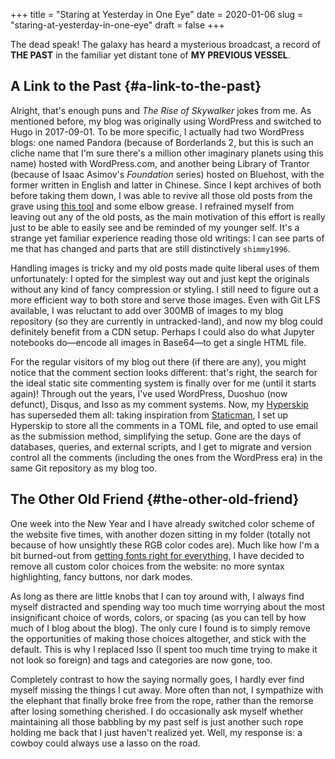 +++
title = "Staring at Yesterday in One Eye"
date = 2020-01-06
slug = "staring-at-yesterday-in-one-eye"
draft = false
+++

The dead speak! The galaxy has heard a mysterious broadcast, a record of **THE PAST** in the familiar yet distant tone of **MY PREVIOUS VESSEL**.


## A Link to the Past {#a-link-to-the-past}

Alright, that's enough puns and _The Rise of Skywalker_ jokes from me. As mentioned before, my blog was originally using WordPress and switched to Hugo in 2017-09-01. To be more specific, I actually had two WordPress blogs: one named Pandora (because of Borderlands 2, but this is such an cliche name that I'm sure there's a million other imaginary planets using this name) hosted with WordPress.com, and another being Library of Trantor (because of Isaac Asimov's _Foundation_ series) hosted on Bluehost, with the former written in English and latter in Chinese. Since I kept archives of both before taking them down, I was able to revive all those old posts from the grave using [this tool](https://github.com/SchumacherFM/wordpress-to-hugo-exporter) and some elbow grease. I refrained myself from leaving out any of the old posts, as the main motivation of this effort is really just to be able to easily see and be reminded of my younger self. It's a strange yet familiar experience reading those old writings: I can see parts of me that has changed and parts that are still distinctively `shimmy1996`.

Handling images is tricky and my old posts made quite liberal uses of them unfortunately: I opted for the simplest way out and just kept the originals without any kind of fancy compression or styling. I still need to figure out a more efficient way to both store and serve those images. Even with Git LFS available, I was reluctant to add over 300MB of images to my blog repository (so they are currently in untracked-land), and now my blog could definitely benefit from a CDN setup. Perhaps I could also do what Jupyter notebooks do—encode all images in Base64—to get a single HTML file.

For the regular visitors of my blog out there (if there are any), you might notice that the comment section looks different: that's right, the search for the ideal static site commenting system is finally over for me (until it starts again)! Through out the years, I've used WordPress, Duoshuo (now defunct), Disqus, and Isso as my comment systems. Now, my [Hyperskip](https://git.shimmy1996.com/shimmy1996/hugo-hyperskip) has superseded them all: taking inspiration from [Staticman](https://staticman.net/), I set up Hyperskip to store all the comments in a TOML file, and opted to use email as the submission method, simplifying the setup. Gone are the days of databases, queries, and external scripts, and I get to migrate and version control all the comments (including the ones from the WordPress era) in the same Git repository as my blog too.


## The Other Old Friend {#the-other-old-friend}

One week into the New Year and I have already switched color scheme of the website five times, with another dozen sitting in my folder (totally not because of how unsightly these RGB color codes are). Much like how I'm a bit burned-out from [getting fonts right for everything](/en/posts/2019-12-01-fun-with-fonts-on-the-web/), I have decided to remove all custom color choices from the website: no more syntax highlighting, fancy buttons, nor dark modes.

As long as there are little knobs that I can toy around with, I always find myself distracted and spending way too much time worrying about the most insignificant choice of words, colors, or spacing (as you can tell by how much of I blog about the blog). The only cure I found is to simply remove the opportunities of making those choices altogether, and stick with the default. This is why I replaced Isso (I spent too much time trying to make it not look so foreign) and tags and categories are now gone, too.

Completely contrast to how the saying normally goes, I hardly ever find myself missing the things I cut away. More often than not, I sympathize with the elephant that finally broke free from the rope, rather than the remorse after losing something cherished. I do occasionally ask myself whether maintaining all those babbling by my past self is just another such rope holding me back that I just haven't realized yet. Well, my response is: a cowboy could always use a lasso on the road.
